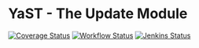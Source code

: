 # YaST - The Update Module #

[![Coverage
Status](https://coveralls.io/repos/github/yast/yast-update/badge.svg?branch=master)](https://coveralls.io/github/yast/yast-update?branch=master)
[![Workflow Status](https://github.com/yast/yast-update/workflows/CI/badge.svg?branch=master)](
https://github.com/yast/yast-update/actions?query=branch%3Amaster)
[![Jenkins Status](https://ci.opensuse.org/buildStatus/icon?job=yast-yast-update-master)](
https://ci.opensuse.org/view/Yast/job/yast-yast-update-master/)

